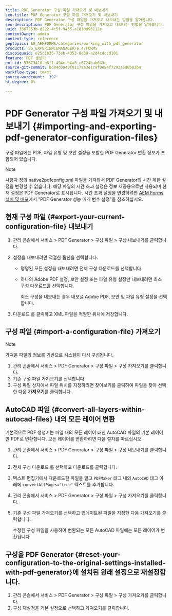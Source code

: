 ```yaml
---
title: PDF Generator 구성 파일 가져오기 및 내보내기
seo-title: PDF Generator 구성 파일 가져오기 및 내보내기
description: PDF Generator 구성 파일을 가져오고 내보내는 방법을 알아봅니다.
seo-description: PDF Generator 구성 파일을 가져오고 내보내는 방법을 알아봅니다.
uuid: 3367253b-d222-4c5f-9455-a1810d96112e
contentOwner: admin
content-type: reference
geptopics: SG_AEMFORMS/categories/working_with_pdf_generator
products: SG_EXPERIENCEMANAGER/6.4/FORMS
discoiquuid: e25c1b35-73eb-4353-8e39-a2d4cdccd101
feature: PDF 생성기
exl-id: 57673410-b8f1-494e-b4a0-c6724bab643c
source-git-commit: bd94d3949f0117aa3e1c9f0e84f7293a5d6b03b4
workflow-type: tm+mt
source-wordcount: '397'
ht-degree: 0%

---
```


# PDF Generator 구성 파일 가져오기 및 내보내기 {#importing-and-exporting-pdf-generator-configuration-files}

구성 파일에는 PDF, 파일 유형 및 보안 설정을 포함한 PDF Generator 변환 정보가 포함되어 있습니다.

>[!NOTE]
>
>사용자 정의 native2pdfconfig.xml 파일을 가져와서 PDF Generator의 시간 제한 설정을 변경할 수 없습니다. 해당 파일의 시간 초과 설정은 정보 제공용으로만 사용되며 현재 설정은 PDF Generator로 표시됩니다. 시간 초과 설정을 변경하려면 [AEM Forms 설치 및 배포](https://www.adobe.com/go/learn_aemforms_installJBoss_63)에서 &quot;PDF Generator 성능 매개 변수 설정&quot;을 참조하십시오.

## 현재 구성 파일 {#export-your-current-configuration-file} 내보내기

1. 관리 콘솔에서 서비스 > PDF Generator > 구성 파일 > 구성 내보내기를 클릭합니다.
1. 설정을 내보내려면 적절한 옵션을 선택합니다.

   * 명명된 모든 설정을 내보내려면 전체 구성 다운로드를 선택합니다.
   * 하나의 Adobe PDF 설정, 보안 설정 또는 파일 유형 설정만 내보내려면 최소 구성 다운로드를 선택합니다.

      최소 구성을 내보내는 경우 내보낼 Adobe PDF, 보안 및 파일 유형 설정을 선택합니다.

1. 다운로드 를 클릭하고 XML 파일을 적절한 위치에 저장합니다.

## 구성 파일 {#import-a-configuration-file} 가져오기

>[!NOTE]
>
>가져온 파일의 정보를 기반으로 시스템이 다시 구성됩니다.

1. 관리 콘솔에서 서비스 > PDF Generator > 구성 파일 > 구성 가져오기를 클릭합니다.
1. 기존 구성 파일 가져오기를 선택합니다.
1. 구성 파일 상자에서 파일 위치를 지정하려면 찾아보기를 클릭하여 파일을 찾아 선택한 다음 **가져오기**&#x200B;를 클릭합니다.

## AutoCAD 파일 {#convert-all-layers-within-autocad-files} 내의 모든 레이어 변환

기본적으로 PDF 생성기는 파일 내의 모든 레이어 대신 AutoCAD 파일의 기본 레이어만 PDF로 변환합니다. 모든 레이어를 변환하려면 다음 절차를 따르십시오.

1. 관리 콘솔에서 서비스 > PDF Generator > 구성 파일 > 구성 내보내기를 클릭합니다.
1. 전체 구성 다운로드 를 선택하고 다운로드를 클릭합니다.
1. 텍스트 편집기에서 다운로드한 파일을 열고 `PDFMaker` 태그 내의 `AutoCAD` 태그 아래에 `convertAllPages="true"` 텍스트를 추가합니다.
1. 관리 콘솔에서 서비스 > PDF Generator > 구성 파일 > 구성 가져오기를 클릭합니다.
1. 기존 구성 파일 가져오기를 선택하고 업데이트된 파일을 지정한 다음 가져오기를 클릭합니다.

   수정된 구성 파일을 사용하여 변환되는 모든 AutoCAD 파일에는 모든 레이어가 변환됩니다.

## 구성을 PDF Generator {#reset-your-configuration-to-the-original-settings-installed-with-pdf-generator}에 설치된 원래 설정으로 재설정합니다.

1. 관리 콘솔에서 서비스 > PDF Generator > 구성 파일 > 구성 가져오기를 클릭합니다.
1. 구성 재설정을 기본 설정으로 선택하고 가져오기를 클릭합니다.
